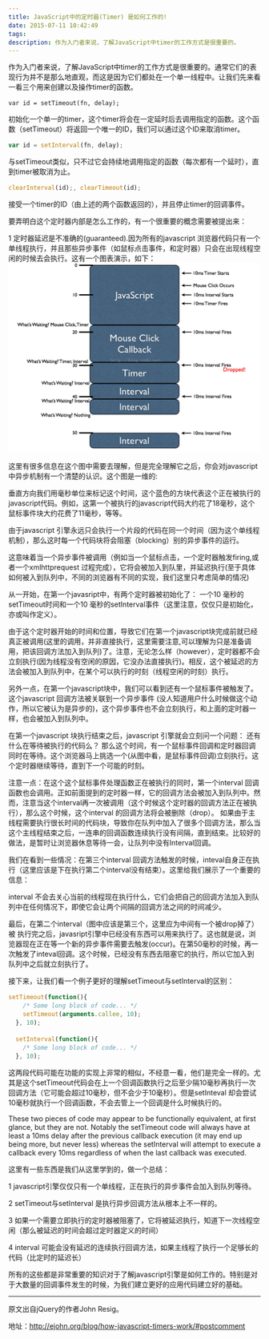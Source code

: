 ```yaml
---
title: JavaScript中的定时器(Timer) 是如何工作的!
date: 2015-07-11 10:42:49
tags:
description: 作为入门者来说，了解JavaScript中timer的工作方式是很重要的。
---
```

作为入门者来说，了解JavaScript中timer的工作方式是很重要的。通常它们的表现行为并不是那么地直观，而这是因为它们都处在一个单一线程中。让我们先来看一看三个用来创建以及操作timer的函数。
``` javasctipt
var id = setTimeout(fn, delay); 
```
初始化一个单一的timer，这个timer将会在一定延时后去调用指定的函数。这个函数（setTimeout）将返回一个唯一的ID，我们可以通过这个ID来取消timer。
``` javascript
var id = setInterval(fn, delay);
```
与setTimeout类似，只不过它会持续地调用指定的函数（每次都有一个延时），直到timer被取消为止。

``` javascript
clearInterval(id);, clearTimeout(id);
```
接受一个timer的ID（由上述的两个函数返回的），并且停止timer的回调事件。

要弄明白这个定时器内部是怎么工作的，有一个很重要的概念需要被提出来：

1 定时器延迟是不准确的(guaranteed).因为所有的javascript 浏览器代码只有一个单线程执行，并且那些异步事件（如鼠标点击事件，和定时器）只会在出现线程空闲的时候去会执行。这有一个图表演示，如下：
![](/postimg/20150711094408429.png)

这里有很多信息在这个图中需要去理解，但是完全理解它之后，你会对javascript中异步机制有一个清楚的认识。这个图是一维的:

垂直方向我们用毫秒单位来标记这个时间，这个蓝色的方块代表这个正在被执行的javascript代码。例如，这第一个被执行的javascript代码大约花了18毫秒，这个鼠标事件块大约花费了11毫秒，等等。

由于javascript 引擎永远只会执行一个片段的代码在同一个时间（因为这个单线程机制），那么这时每一个代码块将会阻塞（blocking）别的异步事件的运行。

这意味着当一个异步事件被调用（例如当一个鼠标点击，一个定时器触发firing,或者一个xmlhttprequest 过程完成），它将会被加入到队里，并延迟执行(至于具体如何被入到队列中，不同的浏览器有不同的实现，我们这里只考虑简单的情况)

从一开始，在第一个javasript中，有两个定时器被初始化了： 一个10 毫秒的 setTimeout时间和一个10 毫秒的setInterval事件（这里注意，仅仅只是初始化，亦或叫作定义）。

由于这个定时器开始的时间和位置，导致它们在第一个javascript块完成前就已经真正被调用(这里的调用，并非直接执行，这里需要注意,可以理解为只是准备调用，把该回调方法加入到队列)了。注意，无论怎么样（however），定时器都不会立刻执行(因为线程没有空闲的原因，它没办法直接执行)。相反，这个被延迟的方法会被加入到队列中，在某个可以执行的时刻（线程空闲的时刻）执行。

另外一点，在第一个javascript块中，我们可以看到还有一个鼠标事件被触发了。这个javascript 回调方法被关联到一个异步事件 (没人知道用户什么时候做这个动作，所以它被认为是异步的)，这个异步事件也不会立刻执行，和上面的定时器一样，也会被加入到队列中。

在第一个javascript 块执行结束之后，javascript 引擎就会立刻问一个问题： 还有什么在等待被执行的代码么？ 那么这个时间，有一个鼠标事件回调和定时器回调同时在等待。这个浏览器马上挑选一个(从图中看，是鼠标事件回调)立刻执行。这个定时器继续等待，直到下一个可能的时刻。

注意一点：在这个这个鼠标事件处理函数正在被执行的同时，第一个interval 回调函数也会调用。正如前面提到的定时器一样，它的回调方法会被加入到队列中。然而，注意当这个interval再一次被调用（这个时候这个定时器的回调方法正在被执行），那么这个时候，这个interval 的回调方法将会被删除（drop）。 如果由于主线程需要执行很长时间的代码块，导致你在队列中加入了很多个回调方法，那么当这个主线程结束之后，一连串的回调函数连续执行没有间隔，直到结束。比较好的做法，是暂时让浏览器休息等待一会，让队列中没有Interval回调。

我们在看到一些情况：在第三个interval 回调方法触发的时候，inteval自身正在执行（这里应该是下在执行第二个interval没有结束）。这里给我们展示了一个重要的信息：

interval 不会去关心当前的线程现在执行什么，它们会把自己的回调方法加入到队列中在任何情况下，即使它会让两个间隔的回调方法之间的时间减少。

最后，在第二个interval（图中应该是第三个，这里应为中间有一个被drop掉了）被 执行完之后，javasript引擎中已经没有东西可以用来执行了。这也就是说，浏览器现在正在等一个新的异步事件需要去触发(occur)。在第50毫秒的时候，再一次触发了inteval回调。这个时候，已经没有东西去阻塞它的执行，所以它加入到队列中之后就立刻执行了。

接下来，让我们看一个例子更好的理解setTimeout与setInterval的区别：
``` javascript
setTimeout(function(){
    /* Some long block of code... */
    setTimeout(arguments.callee, 10);
  }, 10);
 
  setInterval(function(){
    /* Some long block of code... */
  }, 10);
```
这两段代码可能在功能的实现上非常的相似，不经意一看，他们是完全一样的。尤其是这个setTimeout代码会在上一个回调函数执行之后至少隔10毫秒再执行一次回调方法（它可能会超过10毫秒，但不会少于10毫秒）。但是setInteval 却会尝试10毫秒就执行一个回调函数，不会去管上一个回调是什么时候执行的。

These two pieces of code may appear to be functionally equivalent, at first glance, but they are not. Notably the setTimeout code will always have at least a 10ms delay after the previous callback execution (it may end up being more, but never less) whereas the setInterval will attempt to execute a callback every 10ms regardless of when the last callback was executed.

这里有一些东西是我们从这里学到的，做一个总结：

1 javascript引擎仅仅只有一个单线程，正在执行的异步事件会加入到队列等待。

2 setTimeout与setInterval 是执行异步回调方法从根本上不一样的。

3 如果一个需要立即执行的定时器被阻塞了，它将被延迟执行，知道下一次线程空闲（那么被延迟的时间会超过定时器定义的时间）

4 interval 可能会没有延迟的连续执行回调方法，如果主线程了执行一个足够长的代码（比定时的延迟长）

所有的这些都是非常重要的知识对于了解javascript引擎是如何工作的。特别是对于大数量的回调事件发生的时候，为我们建立更好的应用代码建立好的基础。

----------------------------------------------------------------------------------------------------

原文出自jQuery的作者John Resig。

地址：http://ejohn.org/blog/how-javascript-timers-work/#postcomment
